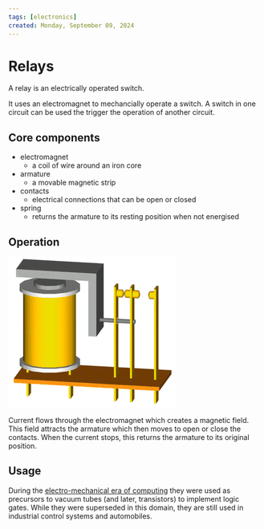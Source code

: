 ```yaml
---
tags: [electronics]
created: Monday, September 09, 2024
---
```


# Relays

A relay is an electrically operated switch.

It uses an electromagnet to mechancially operate a switch. A switch in one
circuit can be used the trigger the operation of another circuit.

## Core components

- electromagnet
  - a coil of wire around an iron core
- armature
  - a movable magnetic strip
- contacts
  - electrical connections that can be open or closed
- spring
  - returns the armature to its resting position when not energised

## Operation

![Operation of a relay](/static/relay.gif)

Current flows through the electromagnet which creates a magnetic field. This
field attracts the armature which then moves to open or close the contacts. When
the current stops, this returns the armature to its original position.

## Usage

During the
[electro-mechanical era of computing](The_History_of_Computing_Swade.md) they
were used as precursors to vacuum tubes (and later, transistors) to implement
logic gates. While they were superseded in this domain, they are still used in
industrial control systems and automobiles.

